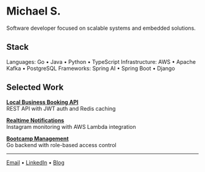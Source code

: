 # Michael S.

Software developer focused on scalable systems and embedded solutions.

## Stack
Languages: Go • Java • Python • TypeScript
Infrastructure: AWS • Apache Kafka • PostgreSQL
Frameworks: Spring AI • Spring Boot • Django

## Selected Work
**[Local Business Booking API](https://github.com/heismyke/local_business_booking_backend)**  
REST API with JWT auth and Redis caching

**[Realtime Notifications](https://github.com/heismyke/upperroom-api-gateway/tree/main)**  
Instagram monitoring with AWS Lambda integration

**[Bootcamp Management](https://github.com/heismyke/bootcamp_v1)**  
Go backend with role-based access control

---

[Email](mailto:mickienorman5@gmail.com) • [LinkedIn](https://www.linkedin.com/in/michael-shekwolo-8402111aa/) • [Blog](https://mykael.me)
